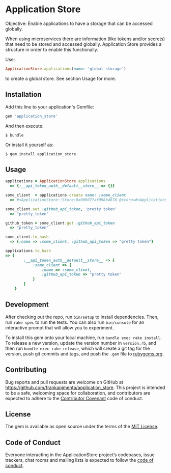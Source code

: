 # Application Store

Objective: Enable applications to have a storage that can be accessed globally.

When using microservices there are information (like tokens and/or secrets) that need to be stored and accessed globally.
Application Store provides a structure in order to enable this functionally.


Use:
```ruby
ApplicationStore.applications(name: 'global-storage')
```
to create a global store. See section Usage for more.

## Installation

Add this line to your application's Gemfile:

```ruby
gem 'application_store'
```

And then execute:

    $ bundle

Or install it yourself as:

    $ gem install application_store

## Usage

```ruby
applications = ApplicationStore.applications
  => {:__api_token_auth__default__store__ => {}}

some_client  = applications.create name: :some_client
  => #<ApplicationStore::Store:0x00007faf098b4678 @store=#<ApplicationStore::HashStore:0x00007faf098b4628 @store={:name=>:some_client}>>

some_client.set :github_api_token, 'pretty token'
  => "pretty_token"

github_token = some_client.get :github_api_token
  => "pretty_token"

some_client.to_hash
  => {:name => :some_client, :github_api_token => "pretty token"}

applications.to_hash
=> {
        :__api_token_auth__default__store__ => {
            :some_client => {
                :name => :some_client,
                :github_api_token => "pretty token"
            }
        }
    }

```

## Development

After checking out the repo, run `bin/setup` to install dependencies. Then, run `rake spec` to run the tests. You can also run `bin/console` for an interactive prompt that will allow you to experiment.

To install this gem onto your local machine, run `bundle exec rake install`. To release a new version, update the version number in `version.rb`, and then run `bundle exec rake release`, which will create a git tag for the version, push git commits and tags, and push the `.gem` file to [rubygems.org](https://rubygems.org).

## Contributing

Bug reports and pull requests are welcome on GitHub at https://github.com/frankapimenta/application_store. This project is intended to be a safe, welcoming space for collaboration, and contributors are expected to adhere to the [Contributor Covenant](http://contributor-covenant.org) code of conduct.

## License

The gem is available as open source under the terms of the [MIT License](https://opensource.org/licenses/MIT).

## Code of Conduct

Everyone interacting in the ApplicationStore project’s codebases, issue trackers, chat rooms and mailing lists is expected to follow the [code of conduct](https://github.com/frankapimenta/application_store/blob/master/CODE_OF_CONDUCT.md).
